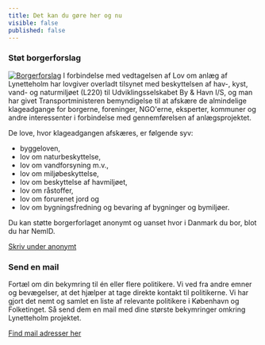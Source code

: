 ```yaml
---
title: Det kan du gøre her og nu
visible: false
published: false
---
```


### Støt borgerforslag

[![Borgerforslag](borgerforslag.png?classes=right,slh-max-200px,slh-pl-4&sizes=200w)](https://www.borgerforslag.dk/se-og-stoet-forslag/?Id=FT-08949&target=_blank)
I forbindelse med vedtagelsen af Lov om anlæg af Lynetteholm har lovgiver overladt tilsynet med beskyttelsen af hav-,
kyst, vand- og naturmiljøet (L220) til Udviklingsselskabet By & Havn I/S, og man har givet Transportministeren
bemyndigelse til at afskære de almindelige klageadgange for borgerne, foreninger, NGO'erne, eksperter, kommuner og andre
interessenter i forbindelse med gennemførelsen af anlægsprojektet.

De love, hvor klageadgangen afskæres, er følgende syv:
* byggeloven, 
* lov om naturbeskyttelse,
* lov om vandforsyning m.v.,
* lov om miljøbeskyttelse,
* lov om beskyttelse af havmiljøet, 
* lov om råstoffer, 
* lov om forurenet jord og
* lov om bygningsfredning og bevaring af bygninger og bymiljøer. 

Du kan støtte borgerforlaget anonymt og uanset hvor i Danmark du bor, blot du har NemID.

[Skriv under anonymt](https://www.borgerforslag.dk/se-og-stoet-forslag/?Id=FT-08949&target=_blank)

### Send en mail

Fortæl om din bekymring til én eller flere politikere. Vi ved fra andre emner og bevægelser, at det hjælper at tage
direkte kontakt til politikerne. Vi har gjort det nemt og samlet en liste af relevante politikere i København og
Folketinget. Så send dem en mail med dine største bekymringer omkring Lynetteholm projektet.

[Find mail adresser her](https://docs.google.com/spreadsheets/d/1s6c7ApTSDUfPn9YskNJVD4dy8l_afqvBE2Lc3JQK6g0?target=_blank)
